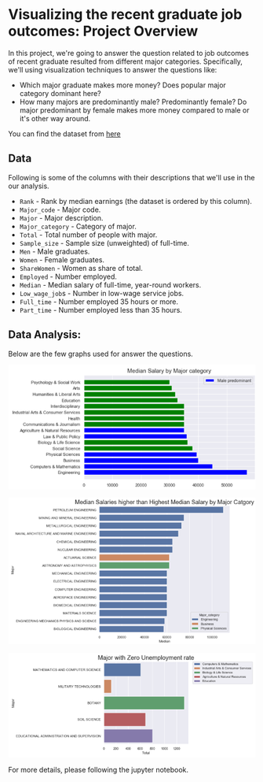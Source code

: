 # Visualizing the recent graduate job outcomes: Project Overview


In this project, we're going to answer the question related to job outcomes of recent graduate resulted from different major categories. Specifically, we'll using visualization techniques to answer the questions like:

- Which major graduate makes more money? Does popular major category dominant here?
- How many majors are predominantly male? Predominantly female? Do major predominant by female makes more money compared to male or it's other way around.

You can find the dataset from [here](https://github.com/fivethirtyeight/data/tree/master/college-majors) 
<br/>

## Data

Following is some of the columns with their descriptions that we'll use in the our analysis.

- `Rank` - Rank by median earnings (the dataset is ordered by this column).
- `Major_code` - Major code.
- `Major` - Major description.
- `Major_category` - Category of major.
- `Total` - Total number of people with major.
- `Sample_size` - Sample size (unweighted) of full-time.
- `Men` - Male graduates.
- `Women` - Female graduates.
- `ShareWomen` - Women as share of total.
- `Employed` - Number employed.
- `Median` - Median salary of full-time, year-round workers.
- `Low_wage_job`s - Number in low-wage service jobs.
- `Full_time` - Number employed 35 hours or more.
- `Part_time` - Number employed less than 35 hours.


## Data Analysis:

Below are the few graphs used for answer the questions.

![alt text](https://github.com/Mattobad/Data-Analysis/blob/master/Visualizing-the-recent-graduate-job-outcomes/imgs/MajorBySalary.PNG "Median Salary by Major Category")
<br/>



![alt text](https://github.com/Mattobad/Data-Analysis/blob/master/Visualizing-the-recent-graduate-job-outcomes/imgs/MedianSalaryHigher.PNG "Median Salaries higher than Highest Median Salary by Major Catgory")
<br/>


![alt text](https://github.com/Mattobad/Data-Analysis/blob/master/Visualizing-the-recent-graduate-job-outcomes/imgs/MajorZeroUnemployed.PNG "Major with Zero Unemployment rate")


For more details, please following the jupyter notebook.

